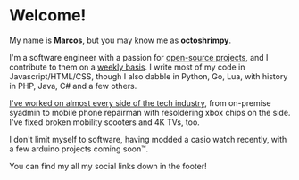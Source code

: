 # Welcome!
My name is **Marcos**, but you may know me as **octoshrimpy**.

I'm a software engineer with a passion for [open-source projects](https://github.com/octoshrimpy?tab=repositories&q=&type=source&language=&sort=stargazers), and I contribute to them on a [weekly basis](https://github.com/octoshrimpy?tab=repositories&q=&type=&language=&sort=). I write most of my code in Javascript/HTML/CSS, though I also dabble in Python, Go, Lua, with history in PHP, Java, C# and a few others.

[I've worked on almost every side of the tech industry](https://github.com/octoshrimpy/octoshrimpy/blob/main/Marcos%20Jones.pdf), from on-premise syadmin to mobile phone repairman with resoldering xbox chips on the side. I've fixed broken mobility scooters and 4K TVs, too.

I don't limit myself to software, having modded a casio watch recently, with a few arduino projects coming soon™.


You can find my all my social links down in the footer!